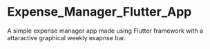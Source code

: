 # Expense_Manager_Flutter_App
A simple expense manager app made using Flutter framework with a attaractive graphical weekly exapnse bar.
